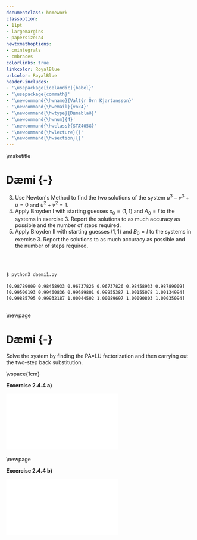 ```yaml
---
documentclass: homework
classoption:
- 11pt
- largemargins
- papersize:a4
newtxmathoptions:
- cmintegrals
- cmbraces
colorlinks: true
linkcolor: RoyalBlue
urlcolor: RoyalBlue
header-includes:
- '\usepackage[icelandic]{babel}'
- '\usepackage{commath}'
- '\newcommand{\hwname}{Valtýr Örn Kjartansson}'
- '\newcommand{\hwemail}{vok4}'
- '\newcommand{\hwtype}{Dæmablað}'
- '\newcommand{\hwnum}{4}'
- '\newcommand{\hwclass}{STÆ405G}'
- '\newcommand{\hwlecture}{}'
- '\newcommand{\hwsection}{}'
---
```


\maketitle

# Dæmi {-}


3. Use Newton's Method to find the two solutions of the system $u^3 - v^3 + u = 0$ and $u^2 + v^2 = 1$.
7. Apply Broyden I with starting guesses $x_0 = (1, 1)$ and $A_0 = I$ to the systems in exercise 3. Report the solutions to as much accuracy as possible and the number of steps required.
8. Apply Broyden II with starting guesses $(1, 1)$ and $B_0 = I$ to the systems in exercise 3. Report the solutions to as much accuracy as possible and the number of steps required.


```{.py include=daemablad-4/functions.py}
```

```


$ python3 daemi1.py

[0.98789009 0.98458933 0.96737826 0.96737826 0.98458933 0.98789009]
[0.99500193 0.99460836 0.99689801 0.99955387 1.00155078 1.00134994]
[0.99885795 0.99932187 1.00044502 1.00089697 1.00090803 1.00035094]


```

\newpage

# Dæmi {-}

Solve the system by finding the PA=LU factorization and then carrying out the two-step back substitution.

\vspace{1cm}

**Excercise 2.4.4 a)**

![](daemablad-4/2-4-4-a.pdf)

\newpage

**Excercise 2.4.4 b)**

![](daemablad-4/2-4-4-b.pdf)
